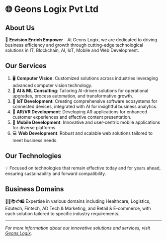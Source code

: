# 🌐 Geons Logix Pvt Ltd

## About Us

🎯 **Envision Enrich Empower** - At Geons Logix, we are dedicated to driving business efficiency and growth through cutting-edge technological solutions in IT, Blockchain, AI, IoT, Mobile and Web Development.

## Our Services

1. 🖥️ **Computer Vision**: Customized solutions across industries leveraging advanced computer vision technology.
2. 🤖 **AI & ML Consulting**: Tailoring AI-driven solutions for operational upgrades, process automation, and transformative growth.
3. 🔗 **IoT Development**: Creating comprehensive software ecosystems for connected devices, integrated with AI for insightful business analytics.
4. 🚀 **AR/VR Development**: Developing AR applications for enhanced customer experiences and effective content presentation.
5. 📱 **Mobile Development**: Innovative and user-centric mobile applications for diverse platforms.
6. 💻 **Web Development**: Robust and scalable web solutions tailored to meet business needs.

## Our Technologies

💡 Focused on technologies that remain effective today and for years ahead, ensuring sustainability and forward compatibility.

## Business Domains

🏥🚚📚💳🛍️ Expertise in various domains including Healthcare, Logistics, Edutech, Fintech, AD Tech & Marketing, and Retail & E-commerce, with each solution tailored to specific industry requirements.

---

*For more information about our innovative solutions and services, visit [Geons Logix](https://www.geonslogix.com).*
